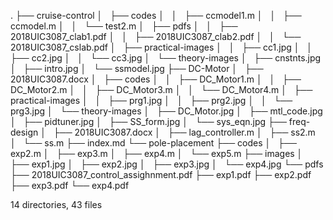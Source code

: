 .
├── cruise-control
│   ├── codes
│   │   ├── ccmodel1.m
│   │   ├── ccmodel.m
│   │   └── test2.m
│   ├── pdfs
│   │   ├── 2018UIC3087_clab1.pdf
│   │   ├── 2018UIC3087_clab2.pdf
│   │   └── 2018UIC3087_cslab.pdf
│   ├── practical-images
│   │   ├── cc1.jpg
│   │   ├── cc2.jpg
│   │   └── cc3.jpg
│   └── theory-images
│       ├── cnstnts.jpg
│       ├── intro.jpg
│       └── ssmodel.jpg
├── DC-Motor
│   ├── 2018UIC3087.docx
│   ├── codes
│   │   ├── DC_Motor1.m
│   │   ├── DC_Motor2.m
│   │   ├── DC_Motor3.m
│   │   └── DC_Motor4.m
│   ├── practical-images
│   │   ├── prg1.jpg
│   │   ├── prg2.jpg
│   │   └── prg3.jpg
│   └── theory-images
│       ├── DC_Motor.jpg
│       ├── mtl_code.jpg
│       ├── pidtuner.jpg
│       ├── SS_form.jpg
│       └── sys_eqn.jpg
├── freq-design
│   ├── 2018UIC3087.docx
│   ├── lag_controller.m
│   ├── ss2.m
│   └── ss.m
├── index.md
└── pole-placement
    ├── codes
    │   ├── exp2.m
    │   ├── exp3.m
    │   ├── exp4.m
    │   └── exp5.m
    ├── images
    │   ├── exp1.jpg
    │   ├── exp2.jpg
    │   ├── exp3.jpg
    │   └── exp4.jpg
    └── pdfs
        ├── 2018UIC3087_control_assighnment.pdf
        ├── exp1.pdf
        ├── exp2.pdf
        ├── exp3.pdf
        └── exp4.pdf

14 directories, 43 files
